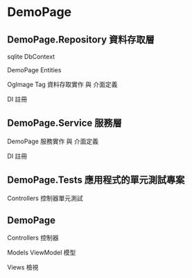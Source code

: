 # DemoPage
## DemoPage.Repository 資料存取層

  sqlite DbContext
  
  DemoPage Entities
  
  OgImage Tag 資料存取實作 與 介面定義
  
  DI 註冊
  
## DemoPage.Service 服務層

  DemoPage 服務實作 與 介面定義
  
  DI 註冊
  
## DemoPage.Tests 應用程式的單元測試專案

  Controllers 控制器單元測試
  
## DemoPage

  Controllers 控制器
  
  Models ViewModel 模型
  
  Views 檢視
  

